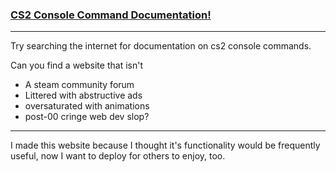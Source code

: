 ### [CS2 Console Command Documentation!](https://cs2-docs.org)
---

Try searching the internet for documentation on cs2 console commands.

Can you find a website that isn't

- A steam community forum
- Littered with abstructive ads
- oversaturated with animations
- post-00 cringe web dev slop?

--- 

I made this website because I thought it's functionality would be frequently useful, now I want to deploy for others to enjoy, too.
